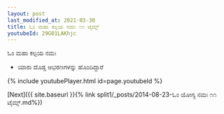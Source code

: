 ```yaml
---
layout: post
last_modified_at: 2021-03-30
title: ಓಂ ಮಹಾ ಕಲ್ಪಯ ನಮಃ ೧೧ ಟೈಮ್ಸ್
youtubeId: 29G01LAKhjc
---
```

 
 
 ಓಂ ಮಹಾ ಕಲ್ಪಯ ನಮಃ  
 
 -  ಯಾರು ದೊಡ್ಡ ಆಭರಣಗಳನ್ನು ಹೊಂದಿದ್ದಾರೆ 
 
  
 
  
 
 
 
 
 
 


{% include youtubePlayer.html id=page.youtubeId %}
 
[Next]({{ site.baseurl }}{% link  split1/_posts/2014-08-23-ಓಂ ಯೋಗ್ಯ ನಮಃ ೧೧ ಟೈಮ್ಸ್.md%})
 
